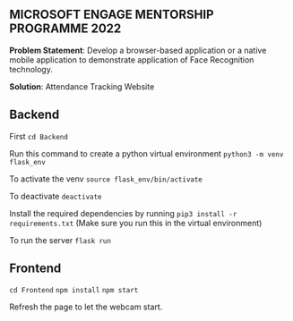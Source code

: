 ## MICROSOFT ENGAGE MENTORSHIP PROGRAMME 2022

**Problem Statement**: Develop a browser-based application or a native mobile application to demonstrate application of Face Recognition technology.

**Solution**: Attendance Tracking Website

## Backend

First
`cd Backend`

Run this command to create a python virtual environment
`python3 -m venv flask_env`

To activate the venv
`source flask_env/bin/activate`

To deactivate
`deactivate`

Install the required dependencies by running
`pip3 install -r requirements.txt` (Make sure you run this in the virtual environment)

To run the server
`flask run`

## Frontend

`cd Frontend`
`npm install`
`npm start`

Refresh the page to let the webcam start.
